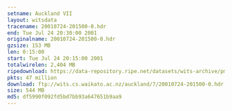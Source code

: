 ```yaml
---
setname: Auckland VII
layout: witsdata
tracename: 20010724-201500-0.hdr
end: Tue Jul 24 20:30:00 2001
originalname: 20010724-201500-0.hdr
gzsize: 153 MB
len: 0:15:00
start: Tue Jul 24 20:15:00 2001
totalwirelen: 2,404 MB
ripedownload: https://data-repository.ripe.net/datasets/wits-archive/pma/long/auck/7//20010724-201500-0.hdr.gz
pkts: 47 million
download: ftp://wits.cs.waikato.ac.nz/auckland/7/20010724-201500-0.hdr.gz
size: 544 MB
md5: df5990f092fd5bd7bb93a647651b9aa9
---
```

